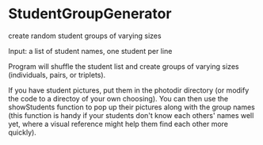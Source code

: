 # StudentGroupGenerator
create random student groups of varying sizes

Input: a list of student names, one student per line

Program will shuffle the student list and create groups of varying sizes (individuals, pairs, or triplets). 

If you have student pictures, put them in the photodir directory (or modify the code to a directoy of your own choosing). You can then use the showStudents function to pop up their pictures along with the group names (this function is handy if your students don't know each others' names well yet, where a visual reference might help them find each other more quickly). 
